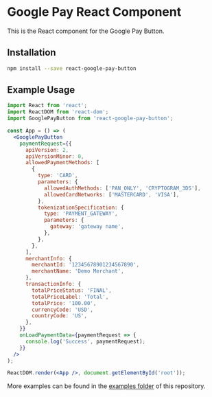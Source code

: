 # Google Pay React Component

This is the React component for the Google Pay Button.

## Installation

```sh
npm install --save react-google-pay-button
```

## Example Usage

```jsx
import React from 'react';
import ReactDOM from 'react-dom';
import GooglePayButton from 'react-google-pay-button';

const App = () => (
  <GooglePayButton
    paymentRequest={{
      apiVersion: 2,
      apiVersionMinor: 0,
      allowedPaymentMethods: [
        {
          type: 'CARD',
          parameters: {
            allowedAuthMethods: ['PAN_ONLY', 'CRYPTOGRAM_3DS'],
            allowedCardNetworks: ['MASTERCARD', 'VISA'],
          },
          tokenizationSpecification: {
            type: 'PAYMENT_GATEWAY',
            parameters: {
              gateway: 'gateway name',
            },
          },
        },
      ],
      merchantInfo: {
        merchantId: '12345678901234567890',
        merchantName: 'Demo Merchant',
      },
      transactionInfo: {
        totalPriceStatus: 'FINAL',
        totalPriceLabel: 'Total',
        totalPrice: '100.00',
        currencyCode: 'USD',
        countryCode: 'US',
      },
    }}
    onLoadPaymentData={paymentRequest => {
      console.log('Success', paymentRequest);
    }}
  />
);

ReactDOM.render(<App />, document.getElementById('root'));
```

More examples can be found in the [examples folder](./examples/src/examples) of this repository.
